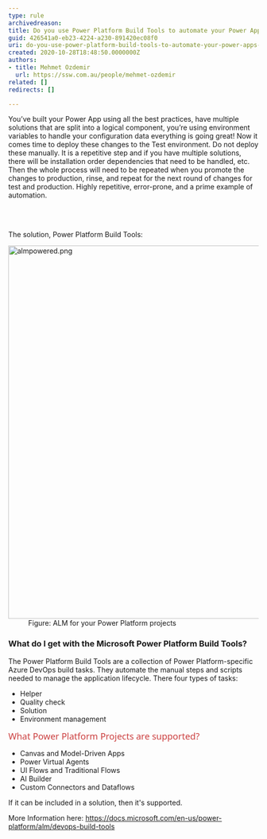 ```yaml
---
type: rule
archivedreason: 
title: Do you use Power Platform Build Tools to automate your Power Apps deployments?
guid: 426541a0-eb23-4224-a230-891420ec08f0
uri: do-you-use-power-platform-build-tools-to-automate-your-power-apps-deployments
created: 2020-10-28T18:48:50.0000000Z
authors:
- title: Mehmet Ozdemir
  url: https://ssw.com.au/people/mehmet-ozdemir
related: []
redirects: []

---
```



<p class="ssw15-rteElement-P">You’ve built your Power App using all the best practices, have multiple solutions that are split into a logical component, you’re using environment variables to handle your configuration data everything is going great! Now it comes time to deploy these changes to the Test environment. Do not deploy these manually. It is a repetitive step and if you have multiple solutions, there will be installation order dependencies that need to be handled, etc. Then the whole process will need to be repeated when you promote the changes to production, rinse, and repeat for the next round of changes for test and production. Highly repetitive, error-prone, and a prime example of automation.​<br></p>
<br><excerpt class='endintro'></excerpt><br>
<p>The solution, Power Platform Build Tools&#58;&#160;<br></p><dl class="image"><dt><img src="/PublishingImages/almpowered.png" alt="almpowered.png" style="width&#58;750px;" /></dt><dd>Figure&#58; ALM for your Power Platform projects<br></dd></dl><h3 class="ssw15-rteElement-H3">What do I get with the Microsoft Power Platform Build Tools?&#160;​<br></h3><p>The Power Platform Build Tools are a collection of Power Platform-specific Azure DevOps build tasks. They automate the manual steps and scripts needed to manage the application lifecycle. There four types of tasks&#58;&#160;</p><ul><li>Helper&#160;</li><li>Quality check&#160;</li><li>Solution&#160;</li><li>Environment management&#160;</li></ul><p>
   <span style="color&#58;#cc4141;font-family&#58;&quot;segoe ui&quot;, &quot;trebuchet ms&quot;, tahoma, arial, verdana, sans-serif;font-size&#58;18px;">What Power Platform Projects are supported?​​</span><br></p><ul><li>Canvas and Model-Driven Apps &#160;</li><li>Power Virtual Agents&#160;</li><li>UI Flows and Traditional Flows&#160;</li><li>AI Builder&#160;</li><li>Custom Connectors and Dataflows<br></li></ul><p>If it can be included in a solution, then it's supported.<br></p><p>More Information here&#58; 
   <a href="https&#58;//docs.microsoft.com/en-us/power-platform/alm/devops-build-tools">https&#58;//docs.microsoft.com/en-us/power-platform/alm/devops-build-tools</a><br><br></p>


